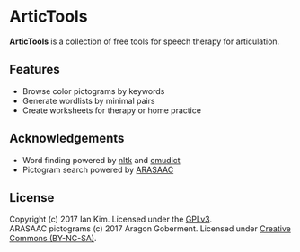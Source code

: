 # ArticTools
**ArticTools** is a collection of free tools for speech therapy for articulation.

## Features
- Browse color pictograms by keywords
- Generate wordlists by minimal pairs
- Create worksheets for therapy or home practice

## Acknowledgements
- Word finding powered by [nltk](https://github.com/nltk/nltk) and [cmudict](http://www.speech.cs.cmu.edu/cgi-bin/cmudict)
- Pictogram search powered by [ARASAAC](http://www.arasaac.org)

## License
Copyright (c) 2017 Ian Kim. Licensed under the [GPLv3](https://github.com/iansjk/artictools/blob/master/LICENSE.md).  
ARASAAC pictograms (c) 2017 Aragon Goberment. Licensed under [Creative Commons (BY-NC-SA)](https://creativecommons.org/licenses/by-nc-sa/4.0/).
